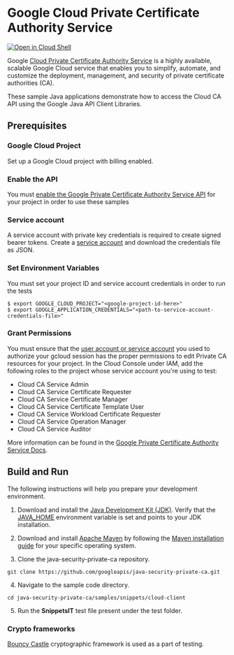# Google Cloud Private Certificate Authority Service

<a href="https://console.cloud.google.com/cloudshell/open?git_repo=https://github.com/googleapis/java-security-private-ca&page=editor&open_in_editor=samples/snippets/cloud-client/README.md">
<img alt="Open in Cloud Shell" src ="http://gstatic.com/cloudssh/images/open-btn.png"></a>

Google [Cloud Private Certificate Authority Service](https://cloud.google.com/certificate-authority-service) is a highly available, scalable Google Cloud service that enables you to simplify, automate, and customize the deployment, management, and security of private certificate authorities (CA).

These sample Java applications demonstrate how to access the Cloud CA API using the
Google Java API Client Libraries.

## Prerequisites

### Google Cloud Project

Set up a Google Cloud project with billing enabled.

### Enable the API

You must [enable the Google Private Certificate Authority Service API](https://console.cloud.google.com/flows/enableapi?apiid=privateca.googleapis.com) for your project in order to use these samples

### Service account

A service account with private key credentials is required to create signed bearer tokens.
Create a [service account](https://console.cloud.google.com/iam-admin/serviceaccounts/create) and download the credentials file as JSON.

### Set Environment Variables

You must set your project ID and service account credentials in order to run the tests

```
$ export GOOGLE_CLOUD_PROJECT="<google-project-id-here>"
$ export GOOGLE_APPLICATION_CREDENTIALS="<path-to-service-account-credentials-file>"
```

### Grant Permissions

You must ensure that the [user account or service account](https://cloud.google.com/iam/docs/service-accounts#differences_between_a_service_account_and_a_user_account) you used to authorize your gcloud session has the proper permissions to edit Private CA resources for your project. In the Cloud Console under IAM, add the following roles to the project whose service account you're using to test:

* Cloud CA Service Admin
* Cloud CA Service Certificate Requester
* Cloud CA Service Certificate Manager  
* Cloud CA Service Certificate Template User
* Cloud CA Service Workload Certificate Requester  
* Cloud CA Service Operation Manager  
* Cloud CA Service Auditor

More information can be found in the [Google Private Certificate Authority Service Docs](https://cloud.google.com/certificate-authority-service/docs/reference/permissions-and-roles).


## Build and Run

The following instructions will help you prepare your development environment.

1. Download and install the [Java Development Kit (JDK)](https://www.oracle.com/java/technologies/javase-downloads.html). 
   Verify that the [JAVA_HOME](https://docs.oracle.com/javase/8/docs/technotes/guides/troubleshoot/envvars001.html) environment variable is set and points to your JDK installation.


2. Download and install [Apache Maven](http://maven.apache.org/download.cgi) by following the [Maven installation guide](http://maven.apache.org/install.html) for your specific operating system.


3. Clone the java-security-private-ca repository.
```
git clone https://github.com/googleapis/java-security-private-ca.git
```

4. Navigate to the sample code directory.

```
cd java-security-private-ca/samples/snippets/cloud-client
```

5. Run the **SnippetsIT** test file present under the test folder.

### Crypto frameworks 
[Bouncy Castle](https://www.bouncycastle.org/documentation.html) cryptographic framework is used as a part of testing.
